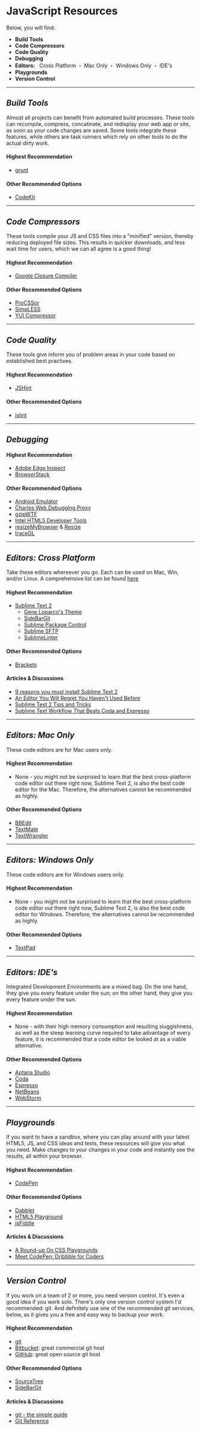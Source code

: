 # JavaScript Resources

Below, you will find:

* **Build Tools**
* **Code Compressors**
* **Code Quality**
* **Debugging**
* **Editors:** &nbsp; Cross Platform ・ Mac Only ・ Windows Only ・ IDE's
* **Playgrounds**
* **Version Control**

---

## ***Build Tools***
Almost all projects can benefit from automated build processes.  These tools can recompile, compress, concatinate, and redisplay your web app or site, as soon as your code changes are saved.  Some tools integrate these features, while others are task runners which rely on other tools to do the actual dirty work.

#### Highest Recommendation
* [grunt](https://github.com/cowboy/grunt)

#### Other Recommended Options
* [CodeKit](http://incident57.com/codekit/)

---

## ***Code Compressors***
These tools compile your JS and CSS files into a "minified" version, thereby reducing deployed file sizes.  This results in quicker downloads, and less wait time for users, which we can all agree is a good thing!

#### Highest Recommendation
* [Google Closure Compiler](http://code.google.com/closure/compiler/)

#### Other Recommended Options
* [ProCSSor](http://procssorapp.com/)
* [SimpLESS](http://wearekiss.com/simpless)
* [YUI Compressor](http://developer.yahoo.com/yui/compressor/)

---

## ***Code Quality***
These tools give inform you of problem areas in your code based on established best practives.

#### Highest Recommendation
* [JSHint](http://www.jshint.com/)

#### Other Recommended Options
* [jslint](http://www.jslint.com/)

---

## ***Debugging***

#### Highest Recommendation
* [Adobe Edge Inspect](http://html.adobe.com/edge/inspect/)
* [BrowserStack](http://www.browserstack.com/)

#### Other Recommended Options
* [Android Emulator](http://developer.android.com/guide/developing/tools/emulator.html)
* [Charles Web Debugging Proxy](http://www.charlesproxy.com/)
* [gzipWTF](http://gzipwtf.com/)
* [Intel HTML5 Developer Tools](http://software.intel.com/en-us/html5)
* [resizeMyBrowser](http://resizeMyBrowser.com/) & [Resize](http://resizeSafari.com/)
* [traceGL](https://trace.gl)

---

## ***Editors: Cross Platform***
Take these editors whereever you go.  Each can be used on Mac, Win, and/or Linux.  A comprehensive list can be found [here](http://en.wikipedia.org/wiki/Comparison_of_text_editors#Cross-platform)

#### Highest Recommendation
* [Sublime Text 2](http://www.sublimetext.com/2)
	* [Gene Loparco's Theme](http://blog.elemdage.com/wp-content/uploads/2012/01/Theme-Gene.zip)
	* [SideBarGit](https://github.com/SublimeText/SideBarGit)
	* [Sublime Package Control](http://wbond.net/sublime_packages/package_control)
	* [Sublime SFTP](http://wbond.net/sublime_packages/sftp)
	* [SublimeLinter](https://github.com/Kronuz/SublimeLinter)

#### Other Recommended Options
* [Brackets](http://brackets.io/)

#### Articles & Discussions
* [9 reasons you must install Sublime Text 2](http://1p1e1.tumblr.com/post/14262857223/9-reasons-you-must-install-sublime-text-2-code-like-a)
* [An Editor You Will Regret You Haven't Used Before](http://o2js.com/2011/10/29/fell-in-love-with-sublime-text-2/)
* [Sublime Text 2 Tips and Tricks](http://net.tutsplus.com/tutorials/tools-and-tips/sublime-text-2-tips-and-tricks/)
* [Sublime Text Workflow That Beats Coda and Espresso](http://tarantsov.com/blog/2012/02/sublime-text-workflow-that-beats-coda-and-espresso/)

---

## ***Editors: Mac Only***
These code editors are for Mac users only.

#### Highest Recommendation
* None - you might not be surprised to learn that the best cross-platform code editor out there right now, Sublime Text 2, is also the best code editor for the Mac.  Therefore, the alternatives cannot be recommended as highly.

#### Other Recommended Options
* [BBEdit](http://www.barebones.com/products/bbedit/index.html?utm_source=thedeck&utm_medium=banner&utm_campaign=bbedit)
* [TextMate](http://macromates.com/)
* [TextWrangler](http://www.barebones.com/products/textwrangler/)

---

## ***Editors: Windows Only***
These code editors are for Windows users only.

#### Highest Recommendation
* None - you might not be surprised to learn that the best cross-platform code editor out there right now, Sublime Text 2, is also the best code editor for Windows.  Therefore, the alternatives cannot be recommended as highly.

#### Other Recommended Options
* [TextPad](http://www.textpad.com/)

---

## ***Editors: IDE's***
Integrated Development Environments are a mixed bag.  On the one hand, they give you every feature under the sun; on the other hand, they give you every feature under the sun.

#### Highest Recommendation
* None - with their high memory consumption and resulting sluggishness, as well as the steep learning curve required to take advantage of every feature, it is recommended that a code editor be looked at as a viable alternative.

#### Other Recommended Options
* [Aptana Studio](http://www.adobe.com/products/dreamweaver.html)
* [Coda](http://panic.com/coda/)
* [Espresso](http://macrabbit.com/espresso/)
* [NetBeans](http://netbeans.org/)
* [WebStorm](http://www.jetbrains.com/webstorm/)

---
## ***Playgrounds***
If you want to have a sandbox, where you can play around with your latest HTML5, JS, and CSS ideas and tests, these resources will give you what you need.  Make changes to your changes in your code and instantly see the results, all within your browser.

#### Highest Recommendation
* [CodePen](http://codepen.io/)

#### Other Recommended Options
* [Dabblet](http://dabblet.com/)
* [HTML5 Playground](http://toolbox-appdeveloper.intel.com/html5playground/)
* [jsFiddle](http://jsfiddle.net)

#### Articles & Discussions
* [A Round-up On CSS Playgrounds](http://hugogiraudel.com/2012/11/19/css-playgrounds/)
* [Meet CodePen: Dribbble for Coders](http://designshack.net/articles/css/meet-codepen-dribbble-for-coders/)

---

## ***Version Control***

If you work on a team of 2 or more, you need version control.  It's even a good idea if you work solo.  There's only one version control system I'd recommended: git.  And definitely use one of the recommended git services, below, as it gives you a free and easy way to backup your work.

#### Highest Recommendation
* [git](http://git-scm.com)
* [Bitbucket](https://bitbucket.org): great commercial git host
* [GitHub](https://github.com): great open source git host

#### Other Recommended Options
* [SourceTree](http://sourcetreeapp.com)
* [SideBarGit](https://github.com/SublimeText/SideBarGit)

#### Articles & Discussions
* [git - the simple guide](http://rogerdudler.github.com/git-guide/)
* [Git Reference](http://gitref.org/)